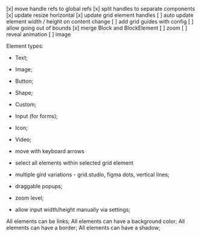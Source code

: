 [x] move handle refs to global refs
[x] split handles to separate components
[x] update resize horizontal
[x] update grid element handles
[ ] auto update element width / height on content change
[ ] add grid guides with config
[ ] allow going out of bounds
[x] merge Block and BlockElement
[ ] zoom
[ ] reveal animation
[ ] image

Element types:
- Text;
- Image;
- Button;
- Shape;
- Custom;

- Input (for forms);
- Icon;
- Video;


- move with keyboard arrows
- select all elements within selected grid element
- multiple gird variations - grid.studio, figma dots, vertical lines;
- draggable popups;
- zoom level;
- allow input width/height manually via settings;

All elements can be links;
All elements can have a background color;
All elements can have a border;
All elements can have a shadow;